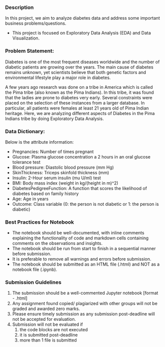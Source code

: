 ### Description

In this project, we aim to analyze diabetes data and address some important business problems/questions.

* This project is focused on Exploratory Data Analysis (EDA) and Data Visualization.

### Problem Statement:

Diabetes is one of the most frequent diseases worldwide and the number of diabetic patients are growing over the years. The main cause of diabetes remains unknown, yet scientists believe that both genetic factors and environmental lifestyle play a major role in diabetes.

A few years ago research was done on a tribe in America which is called the Pima tribe (also known as the Pima Indians). In this tribe, it was found that the ladies are prone to diabetes very early. Several constraints were placed on the selection of these instances from a larger database. In particular, all patients were females at least 21 years old of Pima Indian heritage. Here, we are analyzing different aspects of Diabetes in the Pima Indians tribe by doing Exploratory Data Analysis.

 

### Data Dictionary:

Below is the attribute information:

* Pregnancies: Number of times pregnant
* Glucose: Plasma glucose concentration a 2 hours in an oral glucose tolerance test
* Blood pressure: Diastolic blood pressure (mm Hg)
* SkinThickness: Triceps skinfold thickness (mm)
* Insulin: 2-Hour serum insulin (mu U/ml) test
* BMI: Body mass index (weight in kg/(height in m)^2)
* DiabetesPedigreeFunction: A function that scores the likelihood of diabetes based on family history
* Age: Age in years
* Outcome: Class variable (0: the person is not diabetic or 1: the person is diabetic)

### Best Practices for Notebook
* The notebook should be well-documented, with inline comments explaining the functionality of code and markdown cells containing comments on the observations and insights.
* The notebook should be run from start to finish in a sequential manner before submission.
* It is preferable to remove all warnings and errors before submission.
* The notebook should be submitted as an HTML file (.html) and NOT as a notebook file (.ipynb).

### Submission Guidelines

1. The submission should be a well-commented Jupyter notebook [format - .html]
2. Any assignment found copied/ plagiarized with other groups will not be graded and awarded zero marks.
3. Please ensure timely submission as any submission post-deadline will not be accepted for evaluation.
4. Submission will not be evaluated if
    1. the code blocks are not executed
    2. it is submitted post-deadline
    3. more than 1 file is submitted
